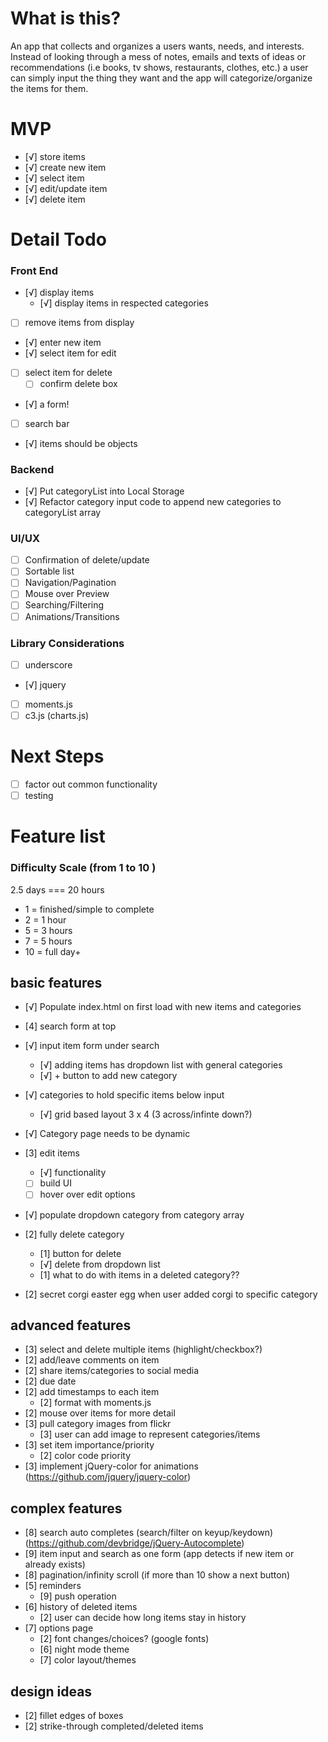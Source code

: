 # What is this?
An app that collects and organizes a users wants, needs, and interests. Instead of looking through a mess of notes, emails and texts of ideas or recommendations (i.e books, tv shows, restaurants, clothes, etc.) a user can simply input the thing they want and the app will categorize/organize the items for them.

# MVP
- [√] store items
- [√] create new item
- [√] select item
- [√] edit/update item
- [√] delete item

# Detail Todo
### Front End
- [√] display items
  - [√] display items in respected categories
- [ ] remove items from display
- [√] enter new item
- [√] select item for edit
- [ ] select item for delete
  - [ ] confirm delete box
- [√] a form!
- [ ] search bar
- [√] items should be objects

### Backend
- [√] Put categoryList into Local Storage
- [√] Refactor category input code to append new categories to categoryList array

### UI/UX
- [ ] Confirmation of delete/update
- [ ] Sortable list
- [ ] Navigation/Pagination
- [ ] Mouse over Preview
- [ ] Searching/Filtering
- [ ] Animations/Transitions

### Library Considerations
- [ ] underscore
- [√] jquery
- [ ] moments.js
- [ ] c3.js (charts.js)

# Next Steps
- [ ] factor out common functionality
- [ ] testing

# Feature list
### Difficulty Scale (from 1 to 10 )
 2.5 days === 20 hours
- 1 = finished/simple to complete 
- 2 = 1 hour
- 5 = 3 hours
- 7 = 5 hours
- 10 = full day+

## basic features
- [√] Populate index.html on first load with new items and categories 
- [4] search form at top
- [√] input item form under search
  - [√] adding items has dropdown list with general categories
  - [√] + button to add new category
- [√] categories to hold specific items below input
  - [√] grid based layout 3 x 4 (3 across/infinte down?)
- [√] Category page needs to be dynamic   
- [3] edit items
  - [√] functionality
  - [ ] build UI
  - [ ] hover over edit options
- [√] populate dropdown category from category array  
- [2] fully delete category
  - [1] button for delete
  - [√] delete from dropdown list
  - [1] what to do with items in a deleted category?? 

- [2] secret corgi easter egg when user added corgi to specific category  

## advanced features
- [3] select and delete multiple items (highlight/checkbox?)
- [2] add/leave comments on item
- [2] share items/categories to social media
- [2] due date
- [2] add timestamps to each item
  - [2] format with moments.js
- [2] mouse over items for more detail
- [3] pull category images from flickr
  - [3] user can add image to represent categories/items
- [3] set item importance/priority
  - [2] color code priority
- [3] implement jQuery-color for animations (https://github.com/jquery/jquery-color)

## complex features
- [8] search auto completes (search/filter on keyup/keydown) (https://github.com/devbridge/jQuery-Autocomplete)
- [9] item input and search as one form (app detects if new item or already exists)
- [8] pagination/infinity scroll (if more than 10 show a next button)
- [5] reminders 
  - [9] push operation
- [6] history of deleted items
  - [2] user can decide how long items stay in history
- [7] options page
  - [2] font changes/choices? (google fonts)
  - [6] night mode theme
  - [7] color layout/themes

 ## design ideas
- [2] fillet edges of boxes
- [2] strike-through completed/deleted items